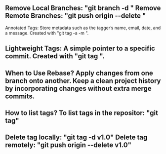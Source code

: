 Remove Local Branches: "git branch -d <name>"
Remove Remote Branches: "git push origin --delete <name>"
----------------------------------------------------------------------------

Annotated Tags:
Store metadata such as the tagger’s name, email, date, and a message.
Created with "git tag -a <tagname> -m <message>".

Lightweight Tags:
A simple pointer to a specific commit.
Created with "git tag <tagname>".
----------------------------------------------------------------------------

When to Use Rebase?
Apply changes from one branch onto another.
Keep a clean project history by incorporating changes without extra merge commits.
----------------------------------------------------------------------------

How to list tags?
To list tags in the repositor: "git tag"
----------------------------------------------------------------------------

Delete tag locally: "git tag -d v1.0"
Delete tag remotely: "git push origin --delete v1.0"
----------------------------------------------------------------------------
